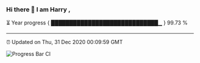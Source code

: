 ### Hi there 👋 I am Harry , 

⏳ Year progress { █████████████████████████████▁ } 99.73 %

---

⏰ Updated on Thu, 31 Dec 2020 00:09:59 GMT

![Progress Bar CI](https://github.com/duykhang68/duykhang68/workflows/Progress%20Bar%20CI/badge.svg)
